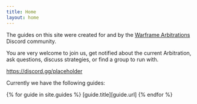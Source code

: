 ```yaml
---
title: Home
layout: home
---
```


The guides on this site were created for and by the [Warframe Arbitrations][Discord] Discord community.

You are very welcome to join us, get notified about the current Arbitration, ask questions, discuss strategies, or find a group to run with.

https://discord.gg/placeholder

Currently we have the following guides:

{% for guide in site.guides %}
  [guide.title][guide.url]
{% endfor %}


[Discord]: https://discord.gg/placeholder